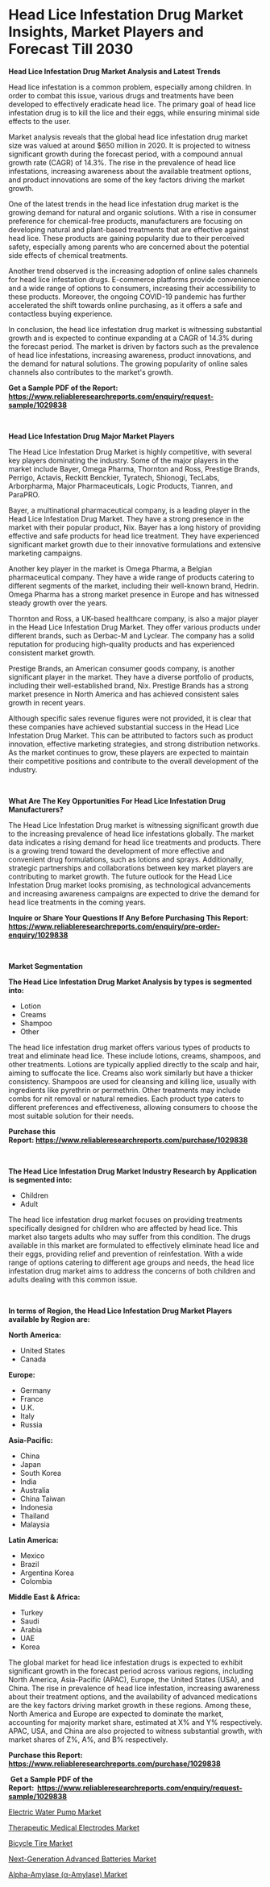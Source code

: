 <p><h1>Head Lice Infestation Drug Market Insights, Market Players and Forecast Till 2030</h1></p><p><strong>Head Lice Infestation Drug Market Analysis and Latest Trends</strong></p>
<p><p>Head lice infestation is a common problem, especially among children. In order to combat this issue, various drugs and treatments have been developed to effectively eradicate head lice. The primary goal of head lice infestation drug is to kill the lice and their eggs, while ensuring minimal side effects to the user.</p><p>Market analysis reveals that the global head lice infestation drug market size was valued at around $650 million in 2020. It is projected to witness significant growth during the forecast period, with a compound annual growth rate (CAGR) of 14.3%. The rise in the prevalence of head lice infestations, increasing awareness about the available treatment options, and product innovations are some of the key factors driving the market growth.</p><p>One of the latest trends in the head lice infestation drug market is the growing demand for natural and organic solutions. With a rise in consumer preference for chemical-free products, manufacturers are focusing on developing natural and plant-based treatments that are effective against head lice. These products are gaining popularity due to their perceived safety, especially among parents who are concerned about the potential side effects of chemical treatments.</p><p>Another trend observed is the increasing adoption of online sales channels for head lice infestation drugs. E-commerce platforms provide convenience and a wide range of options to consumers, increasing their accessibility to these products. Moreover, the ongoing COVID-19 pandemic has further accelerated the shift towards online purchasing, as it offers a safe and contactless buying experience.</p><p>In conclusion, the head lice infestation drug market is witnessing substantial growth and is expected to continue expanding at a CAGR of 14.3% during the forecast period. The market is driven by factors such as the prevalence of head lice infestations, increasing awareness, product innovations, and the demand for natural solutions. The growing popularity of online sales channels also contributes to the market's growth.</p></p>
<p><strong>Get a Sample PDF of the Report:&nbsp; <a href="https://www.reliableresearchreports.com/enquiry/request-sample/1029838">https://www.reliableresearchreports.com/enquiry/request-sample/1029838</a></strong></p>
<p>&nbsp;</p>
<p><strong>Head Lice Infestation Drug Major Market Players</strong></p>
<p><p>The Head Lice Infestation Drug Market is highly competitive, with several key players dominating the industry. Some of the major players in the market include Bayer, Omega Pharma, Thornton and Ross, Prestige Brands, Perrigo, Actavis, Reckitt Benckier, Tyratech, Shionogi, TecLabs, Arborpharma, Major Pharmaceuticals, Logic Products, Tianren, and ParaPRO.</p><p>Bayer, a multinational pharmaceutical company, is a leading player in the Head Lice Infestation Drug Market. They have a strong presence in the market with their popular product, Nix. Bayer has a long history of providing effective and safe products for head lice treatment. They have experienced significant market growth due to their innovative formulations and extensive marketing campaigns.</p><p>Another key player in the market is Omega Pharma, a Belgian pharmaceutical company. They have a wide range of products catering to different segments of the market, including their well-known brand, Hedrin. Omega Pharma has a strong market presence in Europe and has witnessed steady growth over the years.</p><p>Thornton and Ross, a UK-based healthcare company, is also a major player in the Head Lice Infestation Drug Market. They offer various products under different brands, such as Derbac-M and Lyclear. The company has a solid reputation for producing high-quality products and has experienced consistent market growth.</p><p>Prestige Brands, an American consumer goods company, is another significant player in the market. They have a diverse portfolio of products, including their well-established brand, Nix. Prestige Brands has a strong market presence in North America and has achieved consistent sales growth in recent years.</p><p>Although specific sales revenue figures were not provided, it is clear that these companies have achieved substantial success in the Head Lice Infestation Drug Market. This can be attributed to factors such as product innovation, effective marketing strategies, and strong distribution networks. As the market continues to grow, these players are expected to maintain their competitive positions and contribute to the overall development of the industry.</p></p>
<p>&nbsp;</p>
<p><strong>What Are The Key Opportunities For Head Lice Infestation Drug Manufacturers?</strong></p>
<p><p>The Head Lice Infestation Drug market is witnessing significant growth due to the increasing prevalence of head lice infestations globally. The market data indicates a rising demand for head lice treatments and products. There is a growing trend toward the development of more effective and convenient drug formulations, such as lotions and sprays. Additionally, strategic partnerships and collaborations between key market players are contributing to market growth. The future outlook for the Head Lice Infestation Drug market looks promising, as technological advancements and increasing awareness campaigns are expected to drive the demand for head lice treatments in the coming years.</p></p>
<p><strong>Inquire or Share Your Questions If Any Before Purchasing This Report: <a href="https://www.reliableresearchreports.com/enquiry/pre-order-enquiry/1029838">https://www.reliableresearchreports.com/enquiry/pre-order-enquiry/1029838</a></strong></p>
<p>&nbsp;</p>
<p><strong>Market Segmentation</strong></p>
<p><strong>The Head Lice Infestation Drug Market Analysis by types is segmented into:</strong></p>
<p><ul><li>Lotion</li><li>Creams</li><li>Shampoo</li><li>Other</li></ul></p>
<p><p>The head lice infestation drug market offers various types of products to treat and eliminate head lice. These include lotions, creams, shampoos, and other treatments. Lotions are typically applied directly to the scalp and hair, aiming to suffocate the lice. Creams also work similarly but have a thicker consistency. Shampoos are used for cleansing and killing lice, usually with ingredients like pyrethrin or permethrin. Other treatments may include combs for nit removal or natural remedies. Each product type caters to different preferences and effectiveness, allowing consumers to choose the most suitable solution for their needs.</p></p>
<p><strong>Purchase this Report:&nbsp;<a href="https://www.reliableresearchreports.com/purchase/1029838">https://www.reliableresearchreports.com/purchase/1029838</a></strong></p>
<p>&nbsp;</p>
<p><strong>The Head Lice Infestation Drug Market Industry Research by Application is segmented into:</strong></p>
<p><ul><li>Children</li><li>Adult</li></ul></p>
<p><p>The head lice infestation drug market focuses on providing treatments specifically designed for children who are affected by head lice. This market also targets adults who may suffer from this condition. The drugs available in this market are formulated to effectively eliminate head lice and their eggs, providing relief and prevention of reinfestation. With a wide range of options catering to different age groups and needs, the head lice infestation drug market aims to address the concerns of both children and adults dealing with this common issue.</p></p>
<p>&nbsp;</p>
<p><strong>In terms of Region, the Head Lice Infestation Drug Market Players available by Region are:</strong></p>
<p>
    <p> <strong> North America: </strong>
        <ul>
            <li>United States</li>
            <li>Canada</li>
        </ul>
        </p> 
    <p> <strong> Europe: </strong>
        <ul>
            <li>Germany</li>
            <li>France</li>
            <li>U.K.</li>
            <li>Italy</li>
            <li>Russia</li>
        </ul>
        </p> 
    <p> <strong> Asia-Pacific: </strong>
        <ul>
            <li>China</li>
            <li>Japan</li>
            <li>South Korea</li>
            <li>India</li>
            <li>Australia</li>
            <li>China Taiwan</li>
            <li>Indonesia</li>
            <li>Thailand</li>
            <li>Malaysia</li>
        </ul>
        </p> 
    <p> <strong> Latin America: </strong>
        <ul>
            <li>Mexico</li>
            <li>Brazil</li>
            <li>Argentina Korea</li>
            <li>Colombia</li>
        </ul>
        </p> 
    <p> <strong> Middle East & Africa: </strong>
        <ul>
            <li>Turkey</li>
            <li>Saudi</li>
            <li>Arabia</li>
            <li>UAE</li>
            <li>Korea</li>
        </ul>
    </p>
    </p>
<p><p>The global market for head lice infestation drugs is expected to exhibit significant growth in the forecast period across various regions, including North America, Asia-Pacific (APAC), Europe, the United States (USA), and China. The rise in prevalence of head lice infestation, increasing awareness about their treatment options, and the availability of advanced medications are the key factors driving market growth in these regions. Among these, North America and Europe are expected to dominate the market, accounting for majority market share, estimated at X% and Y% respectively. APAC, USA, and China are also projected to witness substantial growth, with market shares of Z%, A%, and B% respectively.</p></p>
<p><strong>Purchase this Report: <a href="https://www.reliableresearchreports.com/purchase/1029838">https://www.reliableresearchreports.com/purchase/1029838</a></strong></p>
<p>&nbsp;<strong>Get a Sample PDF of the Report:&nbsp;&nbsp;<a href="https://www.reliableresearchreports.com/enquiry/request-sample/1029838">https://www.reliableresearchreports.com/enquiry/request-sample/1029838</a></strong></p>
<p><strong></strong></p>
<p><p><a href="https://medium.com/@leonorhaley2009/electric-water-pump-market-size-growth-forecast-2023-2030-c098b8f4743a">Electric Water Pump Market</a></p><p><a href="https://www.reportprime.com/therapeutic-medical-electrodes-r8643">Therapeutic Medical Electrodes Market</a></p><p><a href="https://medium.com/@enostillman2023/bicycle-tire-market-size-growth-forecast-2023-2030-a232d1064fa9">Bicycle Tire Market</a></p><p><a href="https://github.com/GroverBarry/Market-Research-Report-List-1/blob/main/next-generation-advanced-batteries-market.md">Next-Generation Advanced Batteries Market</a></p><p><a href="https://issuu.com/reportprime-2/docs/alpha-amylase-a-amylase-market-size-2030.pptx?fr=xKAE9_zU1NQ">Alpha-Amylase (α-Amylase) Market</a></p></p>